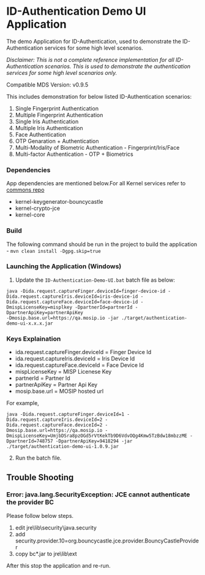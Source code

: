 # ID-Authentication Demo UI Application
The demo Application for ID-Authentication, used to demonstrate the ID-Authentication services for some high level scenarios.

*Disclaimer: This is not a complete reference implementation for all ID-Authentication scenarios. This is used to demonstrate the authentication services for some high level scenarios only.*

Compatible MDS Version: v0.9.5

This includes demonstration for below listed ID-Authentication scenarios:
1. Single Fingerprint Authentication
2. Multiple Fingerprint Authentication
3. Single Iris Authentication
4. Multiple Iris Authentication
5. Face Authentication
6. OTP Genaration + Authentication
7. Multi-Modality of Biometric Authentication - Fingerprint/Iris/Face
8. Multi-factor Authentication - OTP + Biometrics

### Dependencies
App dependencies are mentioned below.For all Kernel services refer to [commons repo](https://github.com/mosip/commons)
* kernel-keygenerator-bouncycastle
* kernel-crypto-jce
* kernel-core

### Build
The following command should be run in the project to build the application - 
`mvn clean install -Dgpg.skip=true`


### Launching the Application (Windows)
1. Update the `ID-Authentication-Demo-UI.bat` batch file as below:
```
java -Dida.request.captureFinger.deviceId=finger-device-id -Dida.request.captureIris.deviceId=iris-device-id -Dida.request.captureFace.deviceId=face-device-id -DmispLicenseKey=misplkey -DpartnerId=partnerId -DpartnerApiKey=partnerApiKey
-Dmosip.base.url=https://qa.mosip.io -jar ./target/authentication-demo-ui-x.x.x.jar
```

### Keys Explaination
* ida.request.captureFinger.deviceId = Finger Device Id
* ida.request.captureIris.deviceId = Iris Device Id
* ida.request.captureFace.deviceId = Face Device Id
* mispLicenseKey = MISP Licenese Key 
* partnerId = Partner Id
* partnerApiKey = Partner Api Key
* mosip.base.url = MOSIP hosted url

For example,
```
java -Dida.request.captureFinger.deviceId=1 -Dida.request.captureIris.deviceId=2 -Dida.request.captureFace.deviceId=2 -Dmosip.base.url=https://qa.mosip.io -DmispLicenseKey=UmjbDSra8pzOGd5rVtKekTb9D6VdvOQg4Kmw5TzBdw18mbzzME -DpartnerId=748757 -DpartnerApiKey=9418294 -jar ./target/authentication-demo-ui-1.0.9.jar
```

2. Run the batch file.


## Trouble Shooting
### Error: java.lang.SecurityException: JCE cannot authenticate the provider BC
 Please follow below steps.
1.  edit jre\lib\security\java.security
2.  add security.provider.10=org.bouncycastle.jce.provider.BouncyCastleProvider
3.  copy bc*.jar to jre\lib\ext

After this stop the application and re-run.
